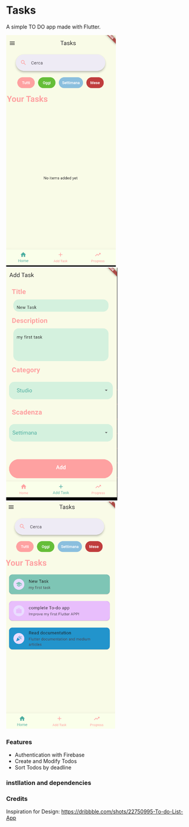 # Tasks

A simple TO DO app made with Flutter.

![im1](https://github.com/An4i3s/Tasks/blob/main/images/screenshots/Immagine%202024-06-17%20144547.png)
![img2](https://github.com/An4i3s/Tasks/blob/main/images/screenshots/Immagine%202024-06-17%20144703.png)
![img3](https://github.com/An4i3s/Tasks/blob/main/images/screenshots/Immagine%202024-06-17%20144829.png)




### Features

 - Authentication with Firebase
 - Create and Modify Todos
 - Sort Todos by deadline

### instllation and dependencies



### Credits

Inspiration for Design: 
https://dribbble.com/shots/22750995-To-do-List-App
